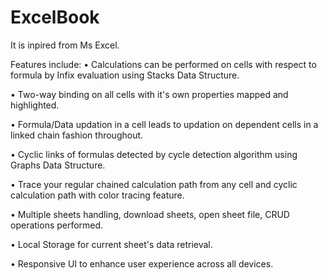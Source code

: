 # ExcelBook
It is inpired from Ms Excel.

Features include:
• Calculations can be performed on cells with respect to formula by Infix evaluation using Stacks Data Structure.

• Two-way binding on all cells with it's own properties mapped and highlighted.

• Formula/Data updation in a cell leads to updation on dependent cells in a linked chain fashion throughout.

• Cyclic links of formulas detected by cycle detection algorithm using Graphs Data Structure.

• Trace your regular chained calculation path from any cell and cyclic calculation path with color tracing feature.

• Multiple sheets handling, download sheets, open sheet file, CRUD operations performed.

• Local Storage for current sheet's data retrieval.

• Responsive UI to enhance user experience across all devices.

